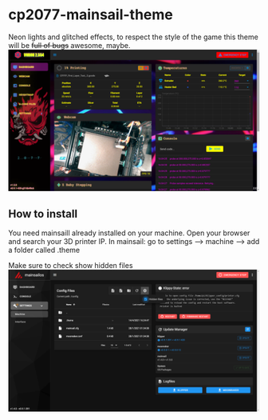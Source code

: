 # cp2077-mainsail-theme
Neon lights and glitched effects, to respect the style of the game this theme will be ~~full of bugs~~ awesome, maybe.
![preview](https://github.com/Dario-Ciceri/cp2077-mainsail-theme/blob/main/.images/1.png)
## How to install
You need mainsaill already installed on your machine.
Open your browser and search your 3D printer IP.
In mainsail: go to settings --> machine --> add a folder called .theme

Make sure to check show hidden files
![hidden files](https://github.com/Dario-Ciceri/cp2077-mainsail-theme/blob/main/.images/t.png)

